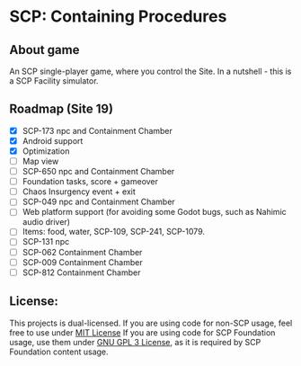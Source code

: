 # SCP: Containing Procedures
## About game
An SCP single-player game, where you control the Site.
In a nutshell - this is a SCP Facility simulator.

## Roadmap (Site 19)
- [x] SCP-173 npc and Containment Chamber
- [x] Android support
- [x] Optimization
- [ ] Map view
- [ ] SCP-650 npc and Containment Chamber
- [ ] Foundation tasks, score + gameover
- [ ] Chaos Insurgency event + exit
- [ ] SCP-049 npc and Containment Chamber
- [ ] Web platform support (for avoiding some Godot bugs, such as Nahimic audio driver)
- [ ] Items: food, water, SCP-109, SCP-241, SCP-1079.
- [ ] SCP-131 npc
- [ ] SCP-062 Containment Chamber
- [ ] SCP-009 Containment Chamber
- [ ] SCP-812 Containment Chamber

## License:
This projects is dual-licensed.
If you are using code for non-SCP usage, feel free to use under [MIT License](/LICENSE.MIT)
If you are using code for SCP Foundation usage, use them under [GNU GPL 3 License](/LICENSE.GPL), as it is required by SCP Foundation content usage.